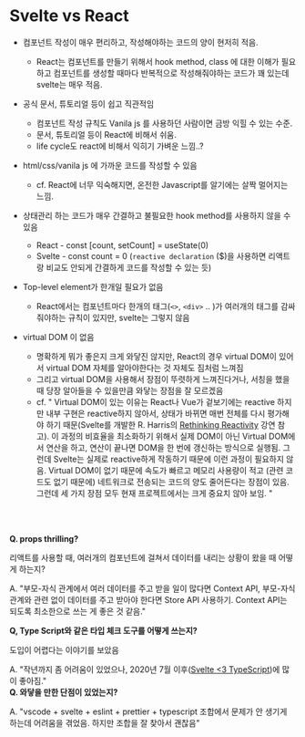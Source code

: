 # Svelte vs React

- 컴포넌트 작성이 매우 편리하고, 작성해야하는 코드의 양이 현저히 적음.
  - React는 컴포넌트를 만들기 위해서 hook method, class 에 대한 이해가 필요하고 컴포넌트를 생성할 때마다 반복적으로 작성해줘야하는 코드가 꽤 있는데 svelte는 매우 적음.
- 공식 문서, 튜토리얼 등이 쉽고 직관적임
  - 컴포넌트 작성 규칙도 Vanila js 를 사용하던 사람이면 금방 익힐 수 있는 수준.
  - 문서, 튜토리얼 등이 React에 비해서 쉬움. 
  - life cycle도 react에 비해서 익히기 가벼운 느낌..? 

- html/css/vanila js 에 가까운 코드를 작성할 수 있음
  - cf. React에 너무 익숙해지면, 온전한 Javascript를 알기에는 살짝 멀어지는 느낌.
- 상태관리 하는 코드가 매우 간결하고 불필요한 hook method를 사용하지 않을 수 있음
  - React - const [count, setCount] = useState(0)
  - Svelte - const count = 0 (`reactive declaration` ($)을 사용하면 리액트랑 비교도 안되게 간결하게 코드를 작성할 수 있는 듯)
- Top-level element가 한개일 필요가 없음
  - React에서는 컴포넌트마다 한개의 태그(`<>`, `<div>` .. )가 여러개의 태그를 감싸줘야하는 규칙이 있지만, svelte는 그렇지 않음

- virtual DOM 이 없음
  - 명확하게 뭐가 좋은지 크게 와닿진 않지만, React의 경우 virtual DOM이 있어서 virtual DOM 자체를 알아야한다는 것 자체도 짐처럼 느껴짐
  - 그리고 virtual DOM을 사용해서 장점이 뚜렷하게 느껴진다거나, 서칭을 했을 때 당장 알아들을 수 있을만큼 와닿는 장점을 잘 모르겠음 
  - cf. 
    " Virtual DOM이 있는 이유는 React나 Vue가 겉보기에는 reactive 하지만 내부 구현은 reactive하지 않아서, 상태가 바뀌면 매번 전체를 다시 평가해야 하기 때문(Svelte를 개발한 R. Harris의 [Rethinking Reactivity](https://www.youtube.com/watch?v=gJ2P6hGwcgo) 강연 참고). 이 과정의 비효율을 최소화하기 위해서 실제 DOM이 아닌 Virtual DOM에서 연산을 하고, 연산이 끝나면 DOM을 한 번에 갱신하는 방식으로 실행됨. 그런데 Svelte는 실제로 reactive하게 작동하기 때문에 이런 과정이 필요하지 않음. Virtual DOM이 없기 때문에 속도가 빠르고 메모리 사용량이 적고 (관련 코드도 없기 때문에) 네트워크로 전송되는 코드의 양도 줄어든다는 장점이 있음. 그런데 세 가지 장점 모두 현재 프로젝트에서는 크게 중요치 않아 보임. "
<br/>
<br/>

**Q. props thrilling?**  

리액트를 사용할 때, 여러개의 컴포넌트에 걸쳐서 데이터를 내리는 상황이 왔을 때 어떻게 하는지? 

A. "부모-자식 관계에서 여러 데이터를 주고 받을 일이 많다면 Context API, 부모-자식 관계와 관련 없이 데이터를 주고 받아야 한다면 Store API 사용하기. Context API는 되도록 최소한으로 쓰는 게 좋은 것 같음."  

**Q, Type Script와 같은 타입 체크 도구를 어떻게 쓰는지?**  

도입이 어렵다는 이야기를 보았음

A. "작년까지 좀 어려움이 있었으나, 2020년 7월 이후([Svelte <3 TypeScript](https://svelte.dev/blog/svelte-and-typescript))에 많이 좋아짐."  
**Q. 와닿을 만한 단점이 있었는지?**  

A. "vscode + svelte + eslint + prettier + typescript 조합에서 문제가 안 생기게 하는데 어려움을 겪었음. 하지만 조합을 잘 찾아서 괜찮음"  

